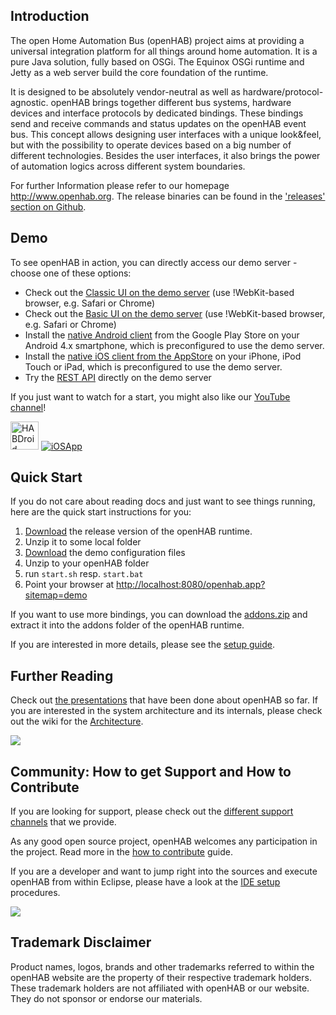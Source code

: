 
## Introduction

The open Home Automation Bus (openHAB) project aims at providing a universal integration platform for all things around home automation. It is a pure Java solution, fully based on OSGi. The Equinox OSGi runtime and Jetty as a web server build the core foundation of the runtime.

It is designed to be absolutely vendor-neutral as well as hardware/protocol-agnostic. openHAB brings together different bus systems, hardware devices and interface protocols by dedicated bindings. These bindings send and receive commands and status updates on the openHAB event bus. This concept allows designing user interfaces with a unique look&feel, but with the possibility to operate devices based on a big number of different technologies. Besides the user interfaces, it also brings the power of automation logics across different system boundaries.

For further Information please refer to our homepage http://www.openhab.org. The release binaries can be found in the ['releases' section on Github](https://github.com/openhab/openhab/releases). 


## Demo

To see openHAB in action, you can directly access our demo server - choose one of these options:
- Check out the [Classic UI on the demo server](http://demo.openhab.org:8080/classicui/app) (use !WebKit-based browser, e.g. Safari or Chrome)
- Check out the [Basic UI on the demo server](http://demo.openhab.org:8080/basicui/app) (use !WebKit-based browser, e.g. Safari or Chrome)
- Install the [native Android client](https://play.google.com/store/apps/details?id=org.openhab.habdroid) from the Google Play Store on your Android 4.x smartphone, which is preconfigured to use the demo server.
- Install the [native iOS client from the AppStore](http://itunes.apple.com/us/app/openhab/id492054521?mt=8) on your iPhone, iPod Touch or iPad, which is preconfigured to use the demo server.
- Try the [REST API](http://demo.openhab.org:8080/rest) directly on the demo server

If you just want to watch for a start, you might also like our [YouTube channel](http://www.youtube.com/playlist?list=PLGlxCdrGUagz6lfgo9SlNLhdwI4la_VSv)!

<a href="https://play.google.com/store/apps/details?id=org.openhab.habdroid"><img src="https://play.google.com/intl/en_us/badges/images/apps/en-play-badge.png" height="45" alt="HABDroid"></a> [![iOSApp](http://raw.github.com/wiki/openhab/openhab/images/app-store-badges.png)](http://itunes.apple.com/us/app/openhab/id492054521?mt=8)


## Quick Start

If you do not care about reading docs and just want to see things running, here are the quick start instructions for you:

1. [Download](http://www.openhab.org/downloads.html) the release version of the openHAB runtime.
1. Unzip it to some local folder
1. [Download](http://www.openhab.org/downloads.html) the demo configuration files
1. Unzip to your openHAB folder
1. run `start.sh` resp. `start.bat`
1. Point your browser at [http://localhost:8080/openhab.app?sitemap=demo](http://localhost:8080/openhab.app?sitemap=demo)

If you want to use more bindings, you can download the [addons.zip](http://www.openhab.org/downloads.html) and extract it into the addons folder of the openHAB runtime.

If you are interested in more details, please see the [setup guide](https://github.com/openhab/openhab/wiki/Quick-Setup-an-openHAB-Server).


## Further Reading

Check out [the presentations](https://github.com/openhab/openhab/wiki/Presentations) that have been done about openHAB so far. If you are interested in the system architecture and its internals, please check out the wiki for the [Architecture](https://github.com/openhab/openhab/wiki).

![](http://raw.github.com/wiki/openhab/openhab/images/features.png)

## Community: How to get Support and How to Contribute

If you are looking for support, please check out the [different support channels](https://github.com/openhab/openhab/wiki/Support-options-for-openHAB) that we provide.

As any good open source project, openHAB welcomes any participation in the project. Read more in the [how to contribute](https://github.com/openhab/openhab-distro/blob/master/CONTRIBUTING.md) guide.

If you are a developer and want to jump right into the sources and execute openHAB from within Eclipse, please have a look at the [IDE setup](http://docs.openhab.org/developers/development/ide.html) procedures.

[![](http://raw.github.com/wiki/openhab/openhab/images/twitter.png)](http://twitter.com/openHAB)

## Trademark Disclaimer

Product names, logos, brands and other trademarks referred to within the openHAB website are the property of their respective trademark holders. These trademark holders are not affiliated with openHAB or our website. They do not sponsor or endorse our materials.
